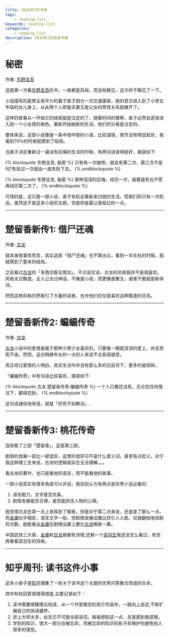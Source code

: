 ```yaml
---
title: 2016年2月书单
tags:
    - reading-list
keywords: reading-list
categories: 
    - reading-list
description: 2016年2月阅读书单
---
```


# 秘密


作者: [东野圭吾][]

这是第一次看[东野圭吾][]的书，一直都是风闻，而没有眼见，这次终于眼见了一下。

小说描写的是男主角平介的妻子直子因为一次交通事故，她的意识进入到了小学五年级的女儿身上，从此两个人即是夫妻又是父女的奇怪关系就展开了。

这样的故事从一开始它的结局就是注定的了，随着时间的推移，直子必然会逐渐进入到一个小女孩的角色，重新开始她新的生活。他们的分离是注定的。

整体来说，这部小说像是一条中规中矩的小溪，比较温情，情节没有明显起伏，我看到70％的时候就猜到了结局。

当直子决定重新过一遍没有后悔的生活的时候，有两句话说得挺好，摘录如下:

{% blockquote 东野圭吾, 秘密 %}
只有有一次破例，就会有第二次、第三次不是吗?失败过一次就会一直失败下去。
{% endblockquote %}

{% blockquote 东野圭吾, 秘密 %}
那种深深的后悔，经历一次，就算是死也不愿再经历第二次了。
{% endblockquote %}

可惜的是，这只是一部小说，直子有机会重新来过她的生活，而我们却只有一次机会。虽然这不是这本小说的主题，但是却是最让我铭记的一点。

---------------------------

# 楚留香新传1: 借尸还魂


作者: [古龙][]

就本身故事性而言，其实这部「借尸还魂」也不算出众，看到一半左右的时候，我就猜到了基本的结局。

之前看过[古龙][]的「多情剑客无情剑」，不过说实话，古龙的风格我并不是很喜欢。风格太过飘逸，主人公太过神话，不像是小说，而更像是散文，或者干脆就是新体诗。

然而这种风格仍然吸引了大量的读者，也许他们仅仅是喜欢这种飘逸的文风。

---------------------------

# 楚留香新传2: 蝙蝠传奇


作者: [古龙][]

[古龙][]小说中的爱情是属于那种少男少女喜欢的，只要看一眼就深深的爱上，并且至死不渝。然而，这对稍微年长的一点的人来说不太容易接受。

真正经过爱情的人明白，其实生活中并没有那么多的花前月下，更多的是琐碎。

「蝙蝠传奇」中有句话比较喜欢，摘录如下:

{% blockquote 古龙 楚留香传奇:蝙蝠传奇 %}
一个人只要还没死，无论在任何情况下，都得忍耐。
{% endblockquote %}

这句话通俗地来说，就是「好死不如赖活」.

---------------------------

# 楚留香新传3: 桃花传奇


连续看了三部「楚留香」，这是第三部。

剧情的发展一部比一部诡异，这里的诡异可不是什么褒义词，甚至有点贬义。对于我这种理工生来说，古龙的逻辑我实在无法理解。。。

看古龙的著作，也只是看他的语言，而不能看他的故事。

一部小说其实有很多角度可以评说，我目前认为有两点是优秀小说必备的:

1. 语言能力，文字是否优美。
2. 剧情发展是否合理，是否能抓住人物的心理。

我觉得古龙在第一点上发挥到了极致，但是对于第二点来说，还是差了那么一点。而[金庸][]似乎相反，语言文字一般，但剧情发展设置比较引人入胜。仅就翻拍电视剧的次数，就能看出[金庸][]在剧情设置上要比[古龙][]略胜一筹。

中国武侠三大家，[金庸][]和[古龙][]我都有涉猎,还剩一个[梁羽生][]我还没怎么看过，有空再看看梁羽生的风格。


---------------------------

# 知乎周刊: 读书这件小事


这本小册子是[知乎][]搜集了一些关于读书这个主题的优秀问答集合而成的合本。

其中有些回答很值得借鉴,主要记录如下：

1. 读书需要顺藤摸瓜地读，从一个作家推崇的其它作品中，一路向上追述,不断扩展自己的阅读疆界。
2. 世上大师太多，此生已不可能全部读完。每每想到这一点，总是感到很遗憾。
3. 学到的知识，很大一部分会被忘却，而被忘却的知识的影子却保护你避免陷入很多的错觉。



[东野圭吾]: https://zh.wikipedia.org/wiki/%E6%9D%B1%E9%87%8E%E5%9C%AD%E5%90%BE
[古龙]: https://zh.wikipedia.org/wiki/%E5%8F%A4%E9%BE%99
[金庸]: https://zh.wikipedia.org/wiki/%E9%87%91%E5%BA%B8
[梁羽生]: https://zh.wikipedia.org/wiki/%E6%A2%81%E7%BE%BD%E7%94%9F
[知乎]: http://www.zhihu.com/



